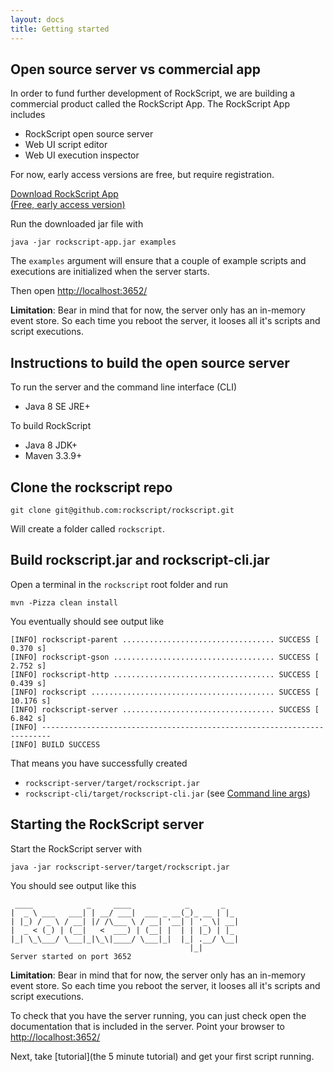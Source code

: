 ```yaml
---
layout: docs
title: Getting started
---
```


## Open source server vs commercial app

In order to fund further development of RockScript, we are building a commercial 
product called the RockScript App.  The RockScript App includes 

* RockScript open source server
* Web UI script editor
* Web UI execution inspector

For now, early access versions are free, but require registration. 

<a class="button" href="https://goo.gl/vdgHdG">Download RockScript App<br/><span class="version">(Free, early access version)</span></a>

Run the downloaded jar file with 

```
java -jar rockscript-app.jar examples
```

The `examples` argument will ensure that a couple of example scripts and executions 
are initialized when the server starts. 

Then open [http://localhost:3652/](http://localhost:3652/)

**Limitation**: Bear in mind that for now, the server only has an in-memory event store.
So each time you reboot the server, it looses all it's scripts and script executions. 

## Instructions to build the open source server

To run the server and the command line interface (CLI)
 * Java 8 SE JRE+

To build RockScript
 * Java 8 JDK+
 * Maven 3.3.9+

## Clone the rockscript repo

```
git clone git@github.com:rockscript/rockscript.git
```

Will create a folder called `rockscript`. 

## Build rockscript.jar and rockscript-cli.jar 

Open a terminal in the `rockscript` root folder and run

```
mvn -Pizza clean install
```

You eventually should see output like 

```
[INFO] rockscript-parent .................................. SUCCESS [  0.370 s]
[INFO] rockscript-gson .................................... SUCCESS [  2.752 s]
[INFO] rockscript-http .................................... SUCCESS [  0.439 s]
[INFO] rockscript ......................................... SUCCESS [ 10.176 s]
[INFO] rockscript-server .................................. SUCCESS [  6.842 s]
[INFO] ------------------------------------------------------------------------
[INFO] BUILD SUCCESS
```
 
That means you have successfully created 
 * `rockscript-server/target/rockscript.jar`
 * `rockscript-cli/target/rockscript-cli.jar` (see [Command line args](cli)</a>)
 
## Starting the RockScript server

Start the RockScript server with 

```
java -jar rockscript-server/target/rockscript.jar
```

You should see output like this

```
 ____            _     ____            _       _    
|  _ \ ___   ___| | __/ ___|  ___ _ __(_)_ __ | |_  
| |_) / _ \ / __| |/ /\___ \ / __| '__| | '_ \| __| 
|  _ < (_) | (__|   <  ___) | (__| |  | | |_) | |_  
|_| \_\___/ \___|_|\_\|____/ \___|_|  |_| .__/ \__| 
                                        |_|         
Server started on port 3652
```

**Limitation**: Bear in mind that for now, the server only has an in-memory event store.
So each time you reboot the server, it looses all it's scripts and script executions.

To check that you have the server running, you can just check open 
the documentation that is included in the server. Point your browser 
to [http://localhost:3652/](http://localhost:3652/)

Next, take [tutorial](the 5 minute tutorial) and get your first 
script running.
